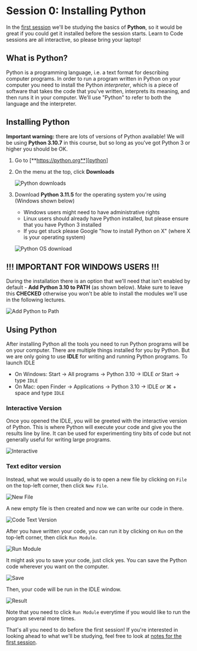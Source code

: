 # Session 0: Installing Python

In the [first session][session1] we'll be studying the basics of **Python**, so
it would be great if you could get it installed before the session starts. Learn
to Code sessions are all interactive, so please bring your laptop!

[session1]: https://github.com/oxcompsoc/learntocode/tree/master/session1

## What is Python?

Python is a programming language, i.e. a text format for describing computer
programs. In order to run a program written in Python on your computer you need
to install the Python *interpreter*, which is a piece of software that takes the
code that you've written, interprets its meaning, and then runs it in your
computer. We'll use "Python" to refer to both the language and the interpreter.

## Installing Python

**Important warning:** there are lots of versions of Python available! We will
be using **Python 3.10.7** in this course, but so long as you've got Python 3 or
higher you should be OK.

1. Go to [**https://python.org**][python]
2. On the menu at the top, click **Downloads**

    ![Python downloads](download1.png)

3. Download **Python 3.11.5** for the operating system you're using (Windows shown below)
    * Windows users might need to have administrative rights
    * Linux users should already have Python installed, but please ensure that
      you have Python 3 installed
    * If you get stuck please Google "how to install Python on X" (where X is
      your operating system)

    ![Python OS download](download1_new.PNG)

## !!! IMPORTANT FOR WINDOWS USERS !!!

During the installation there is an option that we'll need that isn't enabled by default - **Add Python 3.10 to PATH** (as shown below). Make sure to leave this **CHECKED** otherwise you won't be able to install the modules we'll use in the following lectures.

![Add Python to Path](install2_2020.PNG)

## Using Python

After installing Python all the tools you need to run Python programs will be on
your computer. There are multiple things installed for you by Python. But we are only going to use **IDLE** for writing and running Python
programs. To launch IDLE

* On Windows: Start &rarr; All programs &rarr; Python 3.10 &rarr; IDLE *or*
  Start &rarr; type `IDLE`
* On Mac: open Finder &rarr; Applications &rarr; Python 3.10 &rarr; IDLE *or*
  &#8984; + space and type `IDLE`

### Interactive Version
Once you opened the IDLE, you will be greeted with the interactive version of Python. This is where Python will execute your code and give you the results line by line. It can be used for experimenting tiny bits of code but not generally useful for writing large programs.

![Interactive](interactiveversion.png)

### Text editor version

Instead, what we would usually do is to open a new file by clicking on `File` on the top-left corner, then click `New File`.

![New File](newfile.png)

A new empty file is then created and now we can write our code in there.

![Code Text Version](codetextversion.png)

After you have written your code, you can run it by clicking on `Run` on the top-left corner, then click `Run Module`. 

![Run Module](runmodule.png)

It might ask you to save your code, just click yes. You can save the Python code wherever you want on the computer.

![Save](save.png)

Then, your code will be run in the IDLE window. 

![Result](result.png)

Note that you need to click `Run Module` everytime if you would like to run the program several more times.




That's all you need to do before the first session! If you're interested in
looking ahead to what we'll be studying, feel free to look at [notes for the first session][session1].

<!-- ## Getting to the department

Please come to Department of Computer Science, Parks Road, Oxford, OX1 3QD on
7pm Thursday 2nd week HT2020 for the first session. We expect attendance to be
high, so it will be worth arriving early!

![Map](learntocodemap.png)

The above map shows which entrance of the CS department you should use - there
are plenty of CompSoc signs up guiding the way. -->

[python]: https://python.org
